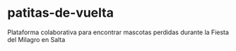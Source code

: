 # patitas-de-vuelta
Plataforma colaborativa para encontrar mascotas perdidas durante la Fiesta del Milagro en Salta
